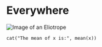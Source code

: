 # Everywhere
![Image of an Eliotrope](https://www.gamosaurus.com/wp-content/uploads/dofus/eliotrope/icone-elio-eau.png)
```{r}
cat("The mean of x is:", mean(x))
```
